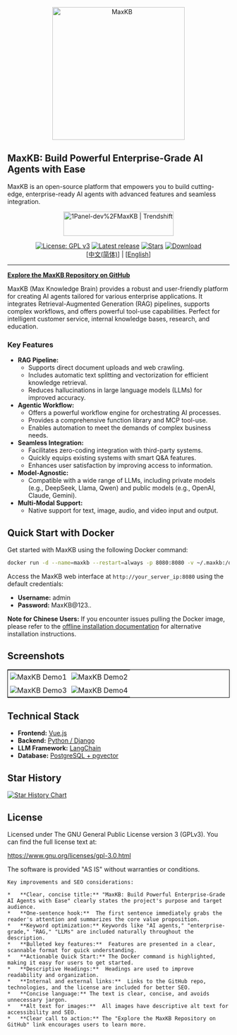 <p align="center"><img src= "https://github.com/1Panel-dev/maxkb/assets/52996290/c0694996-0eed-40d8-b369-322bf2a380bf" alt="MaxKB" width="300" /></p>

## MaxKB: Build Powerful Enterprise-Grade AI Agents with Ease

MaxKB is an open-source platform that empowers you to build cutting-edge, enterprise-ready AI agents with advanced features and seamless integration.

<p align="center"><a href="https://trendshift.io/repositories/9113" target="_blank"><img src="https://trendshift.io/api/badge/repositories/9113" alt="1Panel-dev%2FMaxKB | Trendshift" style="width: 250px; height: 55px;" width="250" height="55"/></a></p>
<p align="center">
  <a href="https://www.gnu.org/licenses/gpl-3.0.html#license-text"><img src="https://img.shields.io/github/license/1Panel-dev/maxkb?color=%231890FF" alt="License: GPL v3"></a>
  <a href="https://github.com/1Panel-dev/maxkb/releases/latest"><img src="https://img.shields.io/github/v/release/1Panel-dev/maxkb" alt="Latest release"></a>
  <a href="https://github.com/1Panel-dev/maxkb"><img src="https://img.shields.io/github/stars/1Panel-dev/maxkb?color=%231890FF&style=flat-square" alt="Stars"></a>    
  <a href="https://hub.docker.com/r/1panel/maxkb"><img src="https://img.shields.io/docker/pulls/1panel/maxkb?label=downloads" alt="Download"></a><br/>
 [<a href="/README_CN.md">中文(简体)</a>] | [<a href="/README.md">English</a>] 
</p>
<hr/>

**[Explore the MaxKB Repository on GitHub](https://github.com/1Panel-dev/MaxKB)**

MaxKB (Max Knowledge Brain) provides a robust and user-friendly platform for creating AI agents tailored for various enterprise applications. It integrates Retrieval-Augmented Generation (RAG) pipelines, supports complex workflows, and offers powerful tool-use capabilities. Perfect for intelligent customer service, internal knowledge bases, research, and education.

### Key Features

*   **RAG Pipeline:**
    *   Supports direct document uploads and web crawling.
    *   Includes automatic text splitting and vectorization for efficient knowledge retrieval.
    *   Reduces hallucinations in large language models (LLMs) for improved accuracy.
*   **Agentic Workflow:**
    *   Offers a powerful workflow engine for orchestrating AI processes.
    *   Provides a comprehensive function library and MCP tool-use.
    *   Enables automation to meet the demands of complex business needs.
*   **Seamless Integration:**
    *   Facilitates zero-coding integration with third-party systems.
    *   Quickly equips existing systems with smart Q&A features.
    *   Enhances user satisfaction by improving access to information.
*   **Model-Agnostic:**
    *   Compatible with a wide range of LLMs, including private models (e.g., DeepSeek, Llama, Qwen) and public models (e.g., OpenAI, Claude, Gemini).
*   **Multi-Modal Support:**
    *   Native support for text, image, audio, and video input and output.

## Quick Start with Docker

Get started with MaxKB using the following Docker command:

```bash
docker run -d --name=maxkb --restart=always -p 8080:8080 -v ~/.maxkb:/opt/maxkb 1panel/maxkb
```

Access the MaxKB web interface at `http://your_server_ip:8080` using the default credentials:

*   **Username:** admin
*   **Password:** MaxKB@123..

**Note for Chinese Users:** If you encounter issues pulling the Docker image, please refer to the [offline installation documentation](https://maxkb.cn/docs/v2/installation/offline_installtion/) for alternative installation instructions.

## Screenshots

<table style="border-collapse: collapse; border: 1px solid black;">
  <tr>
    <td style="padding: 5px;background-color:#fff;"><img src= "https://github.com/user-attachments/assets/eb285512-a66a-4752-8941-c65ed1592238" alt="MaxKB Demo1"   /></td>
    <td style="padding: 5px;background-color:#fff;"><img src= "https://github.com/user-attachments/assets/f732f1f5-472c-4fd2-93c1-a277eda83d04" alt="MaxKB Demo2"   /></td>
  </tr>
  <tr>
    <td style="padding: 5px;background-color:#fff;"><img src= "https://github.com/user-attachments/assets/c927474a-9a23-4830-822f-5db26025c9b2" alt="MaxKB Demo3"   /></td>
    <td style="padding: 5px;background-color:#fff;"><img src= "https://github.com/user-attachments/assets/e6268996-a46d-4e58-9f30-31139df78ad2" alt="MaxKB Demo4"   /></td>
  </tr>
</table>

## Technical Stack

*   **Frontend:** [Vue.js](https://vuejs.org/)
*   **Backend:** [Python / Django](https://www.djangoproject.com/)
*   **LLM Framework:** [LangChain](https://www.langchain.com/)
*   **Database:** [PostgreSQL + pgvector](https://www.postgresql.org/)

## Star History

[![Star History Chart](https://api.star-history.com/svg?repos=1Panel-dev/MaxKB&type=Date)](https://star-history.com/#1Panel-dev/MaxKB&Date)

## License

Licensed under The GNU General Public License version 3 (GPLv3).  You can find the full license text at:

<https://www.gnu.org/licenses/gpl-3.0.html>

The software is provided "AS IS" without warranties or conditions.
```
Key improvements and SEO considerations:

*   **Clear, concise title:** "MaxKB: Build Powerful Enterprise-Grade AI Agents with Ease" clearly states the project's purpose and target audience.
*   **One-sentence hook:**  The first sentence immediately grabs the reader's attention and summarizes the core value proposition.
*   **Keyword optimization:** Keywords like "AI agents," "enterprise-grade," "RAG," "LLMs" are included naturally throughout the description.
*   **Bulleted key features:**  Features are presented in a clear, scannable format for quick understanding.
*   **Actionable Quick Start:** The Docker command is highlighted, making it easy for users to get started.
*   **Descriptive Headings:**  Headings are used to improve readability and organization.
*   **Internal and external links:**  Links to the GitHub repo, technologies, and the license are included for better SEO.
*   **Concise language:** The text is clear, concise, and avoids unnecessary jargon.
*   **Alt text for images:**  All images have descriptive alt text for accessibility and SEO.
*   **Clear call to action:** The "Explore the MaxKB Repository on GitHub" link encourages users to learn more.